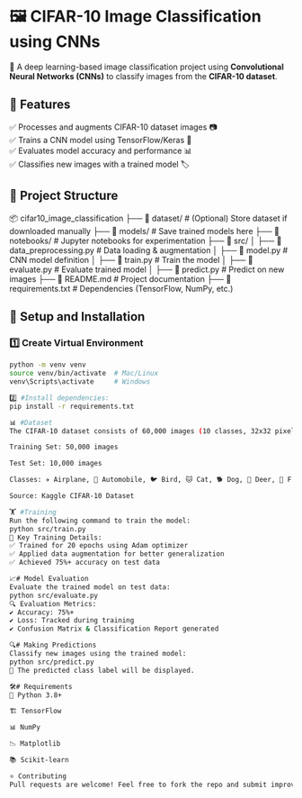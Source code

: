 # 🖼️ CIFAR-10 Image Classification using CNNs

🚀 A deep learning-based image classification project using **Convolutional Neural Networks (CNNs)** to classify images from the **CIFAR-10 dataset**.

## 📌 Features
✅ Processes and augments CIFAR-10 dataset images 📷  
✅ Trains a CNN model using TensorFlow/Keras 🧠  
✅ Evaluates model accuracy and performance 📊  
✅ Classifies new images with a trained model 🏷️  

## 📂 Project Structure
📦 cifar10_image_classification
├── 📁 dataset/               # (Optional) Store dataset if downloaded manually
├── 📁 models/                # Save trained models here
├── 📁 notebooks/             # Jupyter notebooks for experimentation
├── 📁 src/
│   ├── 📝 data_preprocessing.py   # Data loading & augmentation
│   ├── 📝 model.py                # CNN model definition
│   ├── 📝 train.py                # Train the model
│   ├── 📝 evaluate.py             # Evaluate trained model
│   ├── 📝 predict.py              # Predict on new images
├── 📄 README.md             # Project documentation
├── 📄 requirements.txt      # Dependencies (TensorFlow, NumPy, etc.)

## 🚀 Setup and Installation
### 1️⃣ Create Virtual Environment
```bash
python -m venv venv
source venv/bin/activate  # Mac/Linux
venv\Scripts\activate     # Windows

2️⃣ #Install dependencies:
pip install -r requirements.txt

📊 #Dataset
The CIFAR-10 dataset consists of 60,000 images (10 classes, 32x32 pixels each):

Training Set: 50,000 images

Test Set: 10,000 images

Classes: ✈️ Airplane, 🚗 Automobile, 🐦 Bird, 🐱 Cat, 🐕 Dog, 🦌 Deer, 🐸 Frog, 🏠 House, 🚢 Ship, 🚚 Truck

Source: Kaggle CIFAR-10 Dataset

🏋️ #Training
Run the following command to train the model:
python src/train.py
🎯 Key Training Details:
✅ Trained for 20 epochs using Adam optimizer
✅ Applied data augmentation for better generalization
✅ Achieved 75%+ accuracy on test data

📈# Model Evaluation
Evaluate the trained model on test data:
python src/evaluate.py
🔍 Evaluation Metrics:
✔️ Accuracy: 75%+
✔️ Loss: Tracked during training
✔️ Confusion Matrix & Classification Report generated

🔍# Making Predictions
Classify new images using the trained model:
python src/predict.py
📌 The predicted class label will be displayed.

🛠️# Requirements
🐍 Python 3.8+

🏗️ TensorFlow

📊 NumPy

📉 Matplotlib

📚 Scikit-learn

⭐ Contributing
Pull requests are welcome! Feel free to fork the repo and submit improvements. 😊

